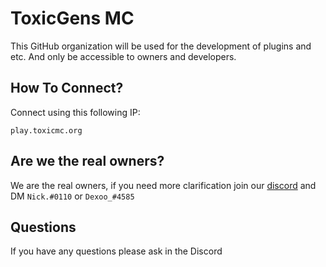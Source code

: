# ToxicGens MC

This GitHub organization will be used for the development of plugins and etc. And only be accessible to owners and developers.

## How To Connect?

Connect using this following IP:

```
play.toxicmc.org
```

## Are we the real owners?

We are the real owners, if you need more clarification join our [discord](htps://dsc.gg/gens) and DM ``Nick.#0110`` or ``Dexoo_#4585``

## Questions

If you have any questions please ask in the Discord
